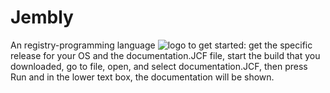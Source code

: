 # Jembly
An registry-programming language
![logo](https://github.com/Jembly-studios/Jembly/assets/153427184/3caaf487-cab9-4c9f-970c-a012a0e91e5c)
to get started: get the specific release for your OS and the documentation.JCF file, start the build that you downloaded, go to file, open, and select documentation.JCF, then press Run and in the lower text box, the documentation will be shown.
